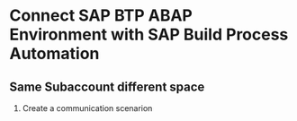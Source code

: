 # Connect SAP BTP ABAP Environment with SAP Build Process Automation


## Same Subaccount different space

1. Create a communication scenarion